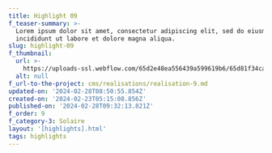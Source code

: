 ```yaml
---
title: Highlight 09
f_teaser-summary: >-
  Lorem ipsum dolor sit amet, consectetur adipiscing elit, sed do eiusmod tempor
  incididunt ut labore et dolore magna aliqua.
slug: highlight-09
f_thumbnail:
  url: >-
    https://uploads-ssl.webflow.com/65d2e48ea556439a599619b6/65d81f34ca661197227dbefc_sion_2.jpg
  alt: null
f_url-to-the-project: cms/realisations/realisation-9.md
updated-on: '2024-02-28T08:50:55.854Z'
created-on: '2024-02-23T05:15:08.856Z'
published-on: '2024-02-28T09:32:13.821Z'
f_order: 9
f_category-3: Solaire
layout: '[highlights].html'
tags: highlights
---
```



